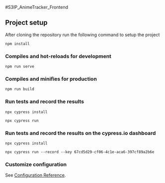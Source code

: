 #S3IP_AnimeTracker_Frontend

## Project setup
After cloning the repository run the following command to setup the project
```
npm install
```

### Compiles and hot-reloads for development
```
npm run serve
```

### Compiles and minifies for production
```
npm run build
```

### Run tests and record the results
```
npx cypress install

npx cypress run
```

### Run tests and record the results on the cypress.io dashboard
```
npx cypress install

npx cypress run --record --key 67cd5d29-cf06-4c1e-aca6-397cf89a2b6e
```

### Customize configuration
See [Configuration Reference](https://cli.vuejs.org/config/).